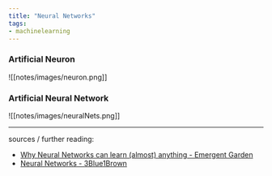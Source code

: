```yaml
---
title: "Neural Networks"
tags:
- machinelearning
---
```


### Artificial Neuron
![[notes/images/neuron.png]]
### Artificial Neural Network
![[notes/images/neuralNets.png]]

---

sources / further reading:
- [Why Neural Networks can learn (almost) anything - Emergent Garden](https://www.youtube.com/watch?v=0QczhVg5HaI)
- [Neural Networks - 3Blue1Brown](https://www.3blue1brown.com/topics/neural-networks)